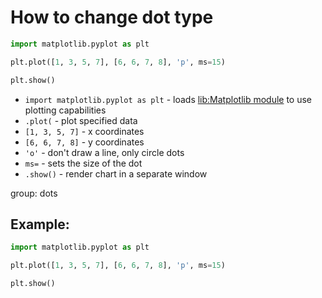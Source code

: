 # How to change dot type

```python
import matplotlib.pyplot as plt

plt.plot([1, 3, 5, 7], [6, 6, 7, 8], 'p', ms=15)

plt.show()
```

- `import matplotlib.pyplot as plt` - loads [lib:Matplotlib module](python-matplotlib/how-to-install-matplotlib-python-lib-in-ubuntu-ubuntuversion) to use plotting capabilities
- `.plot(` - plot specified data
- `[1, 3, 5, 7]` - x coordinates
- `[6, 6, 7, 8]` - y coordinates
- `'o'` - don't draw a line, only circle dots
- `ms=` - sets the size of the dot
- `.show()` - render chart in a separate window

group: dots

## Example: 
```python
import matplotlib.pyplot as plt

plt.plot([1, 3, 5, 7], [6, 6, 7, 8], 'p', ms=15)

plt.show()
```

